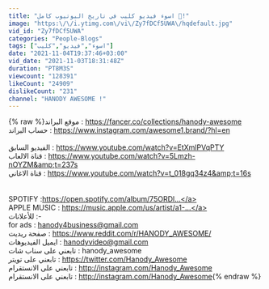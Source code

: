 ```yaml
---
title: "اسوء فيديو كليب في تاريخ اليوتيوب كامل 🤮!"
image: "https:\/\/i.ytimg.com\/vi\/Zy7fDCf5UWA\/hqdefault.jpg"
vid_id: "Zy7fDCf5UWA"
categories: "People-Blogs"
tags: ["اسوء","فيديو","كليب"]
date: "2021-11-04T19:37:46+03:00"
vid_date: "2021-11-03T18:31:48Z"
duration: "PT8M3S"
viewcount: "128391"
likeCount: "24909"
dislikeCount: "231"
channel: "HANODY AWESOME !"
---
```

{% raw %}موقع البراند : <a rel="nofollow" target="blank" href="https://fancer.co/collections/hanody-awesome">https://fancer.co/collections/hanody-awesome</a><br />حساب البراند : <a rel="nofollow" target="blank" href="https://www.instagram.com/awesome1.brand/?hl=en">https://www.instagram.com/awesome1.brand/?hl=en</a><br /><br />الفيديو السابق : <a rel="nofollow" target="blank" href="https://www.youtube.com/watch?v=EtXmlPVqPTY">https://www.youtube.com/watch?v=EtXmlPVqPTY</a><br />قناة الالعاب : <a rel="nofollow" target="blank" href="https://www.youtube.com/watch?v=5Lmzh-nOYZM&amp;t=237s">https://www.youtube.com/watch?v=5Lmzh-nOYZM&amp;t=237s</a><br />قناة الاغاني : <a rel="nofollow" target="blank" href="https://www.youtube.com/watch?v=t_018gq34z4&amp;t=16s">https://www.youtube.com/watch?v=t_018gq34z4&amp;t=16s</a><br />    <br /><br />SPOTIFY :<a rel="nofollow" target="blank" href="https://open.spotify.com/album/75ORDl...">https://open.spotify.com/album/75ORDl...</a><br />APPLE MUSIC : <a rel="nofollow" target="blank" href="https://music.apple.com/us/artist/a1-...">https://music.apple.com/us/artist/a1-...</a><br />للأعلانات :-<br />for ads : hanody4business@gmail.com<br />صفحة ريديت : <a rel="nofollow" target="blank" href="https://www.reddit.com/r/HANODY_AWESOME/">https://www.reddit.com/r/HANODY_AWESOME/</a><br />ايميل الفيديوهات : hanodyvideo@gmail.com<br />تابعني على سناب شات : hanody_awesome<br />تابعني على تويتر : <a rel="nofollow" target="blank" href="https://twitter.com/Hanody_Awesome">https://twitter.com/Hanody_Awesome</a><br />تابعني على الانستقرام : <a rel="nofollow" target="blank" href="http://instagram.com/Hanody_Awesome">http://instagram.com/Hanody_Awesome</a><br />تابعني على الانستقرام : <a rel="nofollow" target="blank" href="http://instagram.com/Hanody_Awesome">http://instagram.com/Hanody_Awesome</a>{% endraw %}
